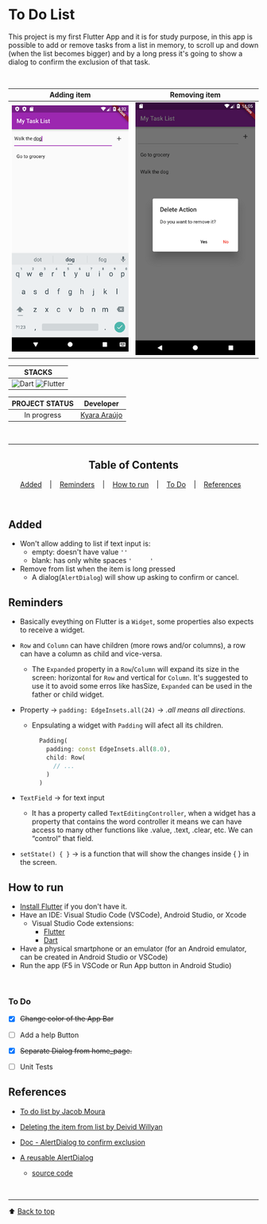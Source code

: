 # To Do List

This project is my first Flutter App and it is for study purpose, in this app is possible to add or remove tasks from a list in memory, to scroll up and down (when the list becomes bigger) and by a long press it's going to show a dialog to confirm the exclusion of that task.


<div align="center">
<br>

| Adding item | Removing item
| :---: | :---: |
|![adding_items_screenshot](./readme_images/adding_item.png) | ![removing_items_screenshot](readme_images/removing_item.png) |


|     STACKS    |
|      :---:    | 
| ![Dart](https://img.shields.io/badge/-Dart-0175C2?style=flat-square&logo=dart&logoColor=white) ![Flutter](https://img.shields.io/badge/-Flutter-02569B?style=flat-square&logo=flutter&logoColor=white) | 


| PROJECT STATUS   |                      Developer                   |
|        :---:     |                         :---:                    |  
| 	In progress    |   [Kyara Araújo](https://github.com/kyaraaraujo) | 


<br>



---

## Table of Contents

[Added](#added) &nbsp;&nbsp; | &nbsp;&nbsp; 
[Reminders](#reminders) &nbsp;&nbsp; | &nbsp;&nbsp; 
[How to run](#how-to-run) &nbsp;&nbsp; | &nbsp;&nbsp; 
[To Do](#to-do) &nbsp;&nbsp; | &nbsp;&nbsp; 
[References](#references) &nbsp;&nbsp; 

</div>
<br>


## Added
- Won't allow adding to list if text input is:
  - empty: doesn't have value `''`
  - blank: has only white spaces `'     '`
- Remove from list when the item is long pressed
  - A dialog(`AlertDialog`) will show up asking to confirm or cancel.

## Reminders
- Basically eveything on Flutter is a `Widget`, some properties also expects to receive a widget.

- `Row` and `Column` can have children (more rows and/or columns), a row can have a column as child and vice-versa.
  - The `Expanded` property in a `Row`/`Column` will expand its size in the screen: horizontal for `Row` and vertical for `Column`. It's suggested to use it to avoid some erros like hasSize, `Expanded` can be used in the father or child widget.

- Property → `padding: EdgeInsets.all(24)` → *.all means all directions.*
  - Enpsulating a widget with `Padding` will afect all its children.
    ```Dart
      Padding(
        padding: const EdgeInsets.all(8.0),
        child: Row(
          // ...
        )
      )
    ```
- `TextField` → for text input
    - It has a property called `TextEditingController`, when a widget has a property that contains the word controller it means we can have access to many other functions like .value, .text, .clear, etc. We can “control” that field.

- `setState() { }` → is a function that will show the changes inside { } in the screen.


## **How to run**
- [Install Flutter](https://flutter.dev/) if you don't have it.
- Have an IDE: Visual Studio Code (VSCode), Android Studio, or Xcode
  - Visual Studio Code extensions: 
    - [Flutter](https://marketplace.visualstudio.com/items?itemName=Dart-Code.flutter)
    - [Dart](https://marketplace.visualstudio.com/items?itemName=Dart-Code.dart-code)
- Have a physical smartphone or an emulator (for an Android emulator, can be created in Android Studio or VSCode)
- Run the app (F5 in VSCode or Run App button in Android Studio)

<br>

### To Do

- [x] ~~Change color of the App Bar~~

- [ ] Add a help Button

- [x] ~~Separate Dialog from home_page.~~

- [ ] Unit Tests


## References
- [To do list by Jacob Moura](https://www.youtube.com/watch?v=Hq7JFYQEQjw&list=PLlBnICoI-g-fuy5jZiCufhFip1BlBswI7&index=26)

- [Deleting the item from list by Deivid Willyan](https://www.youtube.com/watch?v=PlB25Z3ma8E&list=PLRpTFz5_57cvo0CHf-AnojOvpznz8YO7S&index=9)

- [Doc - AlertDialog to confirm exclusion](https://api.flutter.dev/flutter/material/AlertDialog-class.html)

- [A reusable AlertDialog](https://www.youtube.com/watch?v=CXO7tKEVjI4)
  - [source code](https://github.com/TheTechDesigner/AlertDialog-Logout)

  
<br>

---
⬆ [Back to top](#to-do-list)

<br>
